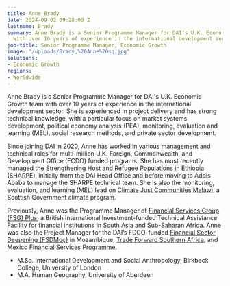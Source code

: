 ```yaml
---
title: Anne Brady
date: 2024-09-02 09:28:00 Z
lastname: Brady
summary: Anne Brady is a Senior Programme Manager for DAI's U.K. Economic Growth team
  with over 10 years of experience in the international development sector.
job-title: Senior Programme Manager, Economic Growth
image: "/uploads/Brady,%20Anne%20sq.jpg"
solutions:
- Economic Growth
regions:
- Worldwide
---
```


Anne Brady is a Senior Programme Manager for DAI's U.K. Economic Growth team with over 10 years of experience in the international development sector. She is experienced in project delivery and has strong technical knowledge, with a particular focus on market systems development, political economy analysis (PEA), monitoring, evaluation and learning (MEL), social research methods, and private sector development.

Since joining DAI in 2020, Anne has worked in various management and technical roles for multi-million U.K. Foreign, Commonwealth, and Development Office (FCDO) funded programs. She has most recently managed the [Strengthening Host and Refugee Populations in Ethiopia](https://www.dai.com/our-work/projects/ethiopia-strengthening-host-and-refugee-populations-sharpe) (SHARPE), initially from the DAI Head Office and before moving to Addis Ababa to manage the SHARPE technical team. She is also the monitoring, evaluation, and learning (MEL) lead on [Climate Just Communities Malawi](https://www.dai.com/our-work/projects/malawi-climate-just-communities-malawi), a Scottish Government climate program.

Previously, Anne was the Programme Manager of [Financial Services Group (FSG) Plus](https://www.dai.com/our-work/projects/cdcs-technical-assistance-facility-for-financial-institutions), a British International Investment-funded Technical Assistance Facility for financial institutions in South Asia and Sub-Saharan Africa. Anne was also the Project Manager for the DAI’s FDCO-funded [Financial Sector Deepening (FSDMoç)](https://www.dai.com/our-work/projects/mozambique-financial-sector-deepening-fsdmoc) in Mozambique, [Trade Forward Southern Africa](https://www.dai.com/our-work/projects/southern-africa-trade-forward), and [Mexico Financial Services Programme](https://www.dai.com/our-work/projects/mexico-prosperity-fund-mexico-financial-services-programme).

* M.Sc. International Development and Social Anthropology, Birkbeck College, University of London
* M.A. Human Geography, University of Aberdeen